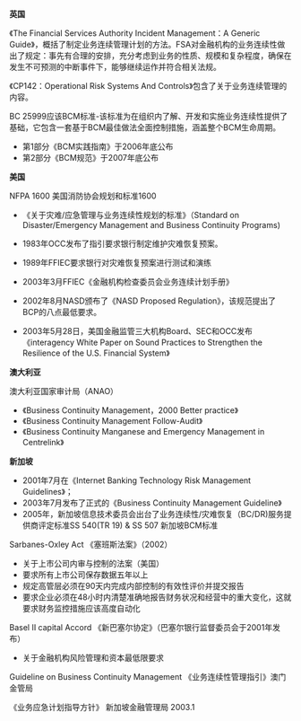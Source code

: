 **英国**

《The Financial Services Authority Incident Management：A Generic Guide》，概括了制定业务连续管理计划的方法。FSA对金融机构的业务连续性做出了规定：事先有合理的安排，充分考虑到业务的性质、规模和复杂程度，确保在发生不可预测的中断事件下，能够继续运作并符合相关法规。

《CP142：Operational Risk Systems And Controls》包含了关于业务连续管理的内容。

BC 25999应该BCM标准-该标准为在组织内了解、开发和实施业务连续性提供了基础，它包含一套基于BCM最佳做法全面控制措施，涵盖整个BCM生命周期。

* 第1部分《BCM实践指南》于2006年底公布
* 第2部分《BCM规范》于2007年底公布

**美国**

NFPA 1600 美国消防协会规划和标准1600

* 《关于灾难/应急管理与业务连续性规划的标准》（Standard on Disaster/Emergency Management and Business Continuity Programs\)

* 1983年OCC发布了指引要求银行制定维护灾难恢复预案。
* 1989年FFIEC要求银行对灾难恢复预案进行测试和演练
* 2003年3月FFIEC《金融机构检查委员会业务连续计划手册》
* 2002年8月NASD颁布了《NASD Proposed Regulation》，该规范提出了BCP的八点最低要求。
* 2003年5月28日，美国金融监管三大机构Board、SEC和OCC发布《interagency White Paper on Sound Practices to Strengthen the Resilience of the U.S. Financial System》

**澳大利亚**

澳大利亚国家审计局（ANAO）

* 《Business Continuity Management，2000 Better practice》
* 《Business Continuity Management Follow-Audit》
* 《Business Continuity Manganese and Emergency Management in Centrelink》

**新加坡**

* 2001年7月在《Internet Banking Technology Risk Management Guidelines》；
* 2003年7月发布了正式的《Business Continuity Management Guideline》
* 2005年，新加坡信息技术委员会出台了业务连续性/灾难恢复（BC/DR\)服务提供商评定标准SS 540\(TR 19\) & SS 507 新加坡BCM标准

Sarbanes-Oxley Act 《塞班斯法案》（2002）

* 关于上市公司内审与控制的法案（美国）
* 要求所有上市公司保存数据五年以上
* 规定高管层必须在90天内完成内部控制的有效性评价并提交报告
* 要求企业必须在48小时内清楚准确地报告财务状况和经营中的重大变化，这就要求财务监控措施应该高度自动化

Basel II capital Accord 《新巴塞尔协定》（巴塞尔银行监督委员会于2001年发布）

* 关于金融机构风险管理和资本最低限要求

Guideline on Business Continuity Management 《业务连续性管理指引》澳门金管局

《业务应急计划指导方针》 新加坡金融管理局 2003.1

